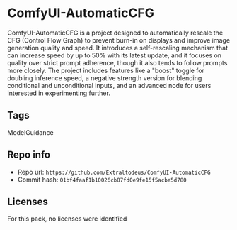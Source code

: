 # ComfyUI-AutomaticCFG
ComfyUI-AutomaticCFG is a project designed to automatically rescale the CFG (Control Flow Graph) to prevent burn-in on displays and improve image generation quality and speed. It introduces a self-rescaling mechanism that can increase speed by up to 50% with its latest update, and it focuses on quality over strict prompt adherence, though it also tends to follow prompts more closely. The project includes features like a "boost" toggle for doubling inference speed, a negative strength version for blending conditional and unconditional inputs, and an advanced node for users interested in experimenting further.

## Tags
ModelGuidance

## Repo info
- Repo url: `https://github.com/Extraltodeus/ComfyUI-AutomaticCFG`
- Commit hash: `01bf4faaf1b10026cb87fd0e9fe15f5acbe5d780`

## Licenses
For this pack, no licenses were identified